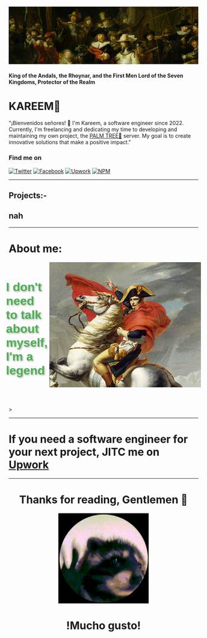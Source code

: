 ![Untitled](./Untitled%20c86d33770f964eb8b53764f0bc98b50f/Untitled.jpg)

#### King of the Andals, the Rhoynar, and the First Men Lord of the Seven Kingdoms, Protector of the Realm

# KAREEM🌝

"¡Bienvenidos señores! 🎩 I'm Kareem, a software engineer since 2022. Currently, I'm freelancing and dedicating my time to developing and maintaining my own project, the [PALM TREE🌴](https://github.com/RealKareemAnees/PALM-TREE-COMMUNITY-CORE) server. My goal is to create innovative solutions that make a positive impact."

### Find me on

[![Twitter](https://img.shields.io/badge/Twitter-Follow-blue?style=for-the-badge&logo=twitter)](https://twitter.com/realkareemanees) [![Facebook](https://img.shields.io/badge/Facebook-Profile-blue?style=for-the-badge&logo=facebook)](https://www.facebook.com/profile.php?id=100082361466462) [![Upwork](https://img.shields.io/badge/Upwork-Freelancer-brightgreen?style=for-the-badge&logo=upwork)](https://www.upwork.com/freelancers/~019cb0f3b40e5e0ba2) [![NPM](https://img.shields.io/badge/NPM-Profile-red?style=for-the-badge&logo=npm)](https://www.npmjs.com/~kareemunov)

---

## Projects:-

## nah

---

# About me:

<div style="display: flex; justify-content: center; align-items: center; margin-bottom: 10%">
  <h1 style="margin-right: 1%; color: #4CAF50; font-family: 'Arial Black', sans-serif; font-size: 32px; text-shadow: 2px 2px 4px rgba(0,0,0,0.3);">I don't need to talk about myself, I'm a legend</h1>
  <img src="image2.png" alt="Kareemun" style="width: 100%;">
</div>
>

---

# If you need a software engineer for your next project, JITC me on [Upwork](https://www.upwork.com/freelancers/~019cb0f3b40e5e0ba2)

---

<div style="text-align:center;">
  <h1>Thanks for reading, Gentlemen 🎩</h1>
  <img src="a.gif" alt="image" >
  <h1>!Mucho gusto!</h1>
</div>
